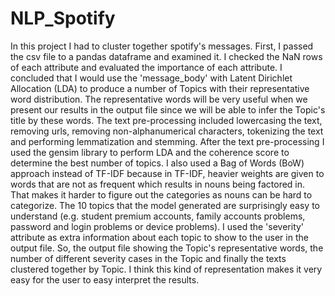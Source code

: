 # NLP_Spotify
In this project I had to cluster together spotify's messages. First, I passed the csv file to a pandas dataframe and examined it. I checked the NaN rows of each attribute and evaluated the importance of each attribute. I concluded that I would use the 'message_body' with Latent Dirichlet Allocation (LDA) to produce a number of Topics with their representative word distribution. The representative words will be very useful when we present our results in the output file since we will be able to infer the Topic's title by these words. The text pre-processing included lowercasing the text, removing urls, removing non-alphanumerical characters, tokenizing the text and performing lemmatization and stemming. After the text pre-processing I used the gensim library to perform LDA and the coherence score to determine the best number of topics. I also used a Bag of Words (BoW) approach instead of TF-IDF because in TF-IDF, heavier weights are given to words that are not as frequent which results in nouns being factored in. That makes it harder to figure out the categories as nouns can be hard to categorize. The 10 topics that the model generated are surprisingly easy to understand (e.g. student premium accounts, family accounts problems, password and login problems or device problems). I used the 'severity' attribute as extra information about each topic to show to the user in the output file. So, the output file showing the Topic's representative words, the number of different severity cases in the Topic and finally the texts clustered together by Topic. I think this kind of representation makes it very easy for the user to easy interpret the results.
